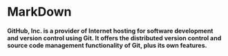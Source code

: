 # MarkDown

**GitHub, Inc. is a provider of Internet hosting for software development and version control using Git. It offers the distributed version control and source code management functionality of Git, plus its own features.**

